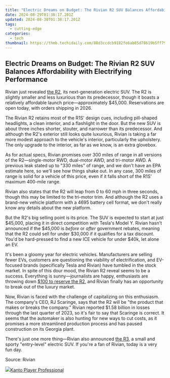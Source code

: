 ```yaml
---
title: "Electric Dreams on Budget: The Rivian R2 SUV Balances Affordability with Electrifying Performance"
date: 2024-08-29T01:38:17.201Z
updated: 2024-08-30T01:38:17.201Z
tags:
  - cutting-edge
categories:
  - tech
thumbnail: https://thmb.techidaily.com/88d3ccdcb9182fe6ab85d78619b5ff79c9f842144c7f0589af82188a3ec75add.jpg
---
```


## Electric Dreams on Budget: The Rivian R2 SUV Balances Affordability with Electrifying Performance

Rivian just revealed [the R2](https://rivian.com/r2), its next-generation electric SUV. The R2 is slightly smaller and less luxurious than its predecessor, though it boasts a relatively affordable launch price—approximately $45,000\. Reservations are open today, with orders shipping in 2026.

 The Rivian R2 retains most of the R1S' design cues, including pill-shaped headlights, a clean interior, and a flashlight in the door. But the new SUV is about three inches shorter, stouter, and narrower than its predecessor. And although the R2's exterior still looks quite luxurious, Rivian is taking a far more modest approach to the vehicle's interior, particularly the upholstery. The only upgrade to the interior, as far as we know, is an extra glovebox.

 As for actual specs, Rivian promises over 300 miles of range in all versions of the R2—single-motor RWD, dual-motor AWD, and tri-motor AWD. A previous leak stated up to "330 miles" of range, and we don't have an EPA estimate here, so we'll see how things shake out. In any case, 300 miles of range is solid for a vehicle of this price, even if it falls short of the R1S' maximum 400-mile range.

 Rivian also states that the R2 will leap from 0 to 60 mph in three seconds, though this may be limited to the tri-motor trim. And although the R2 uses a brand-new vehicle platform with a 4695 battery cell format, we don't really know any details about the new platform.

 But the R2's big selling point is its price. The SUV is expected to start at just $45,000, placing it in direct competition with Tesla's Model Y. Rivian hasn't announced if the $45,000 is _before_ or _after_ government rebates, meaning that the R2 could sell for under $30,000 if it qualifies for a tax discount. You'd be hard-pressed to find a new ICE vehicle for under $40k, let alone an EV.

 It's been a gloomy year for electric vehicles. Manufacturers are selling fewer EVs, customers are questioning the viability of electrification, and EV-focused brands (specifically Tesla and Rivian) have tumbled in the stock market. In spite of this dour mood, the Rivian R2 reveal seems to be a success. Everything is sunny—journalists are happy, enthusiasts are throwing down [$100 to reserve the R2](https://rivian.com/r2), and Rivian finally has an opportunity to break out of the luxury market.

 Now, Rivian is faced with the challenge of capitalizing on this enthusiasm. The company's CEO, RJ Scaringe, says that the R2 will be "the product that makes or breaks the company.” Rivian reported $1.58 billion in losses through the last quarter of 2023, so it's fair to say that Scaringe is correct. It seems that the automaker is also hunting for new ways to cut costs, as it promises a more streamlined production process and has paused construction on its Georgia plant.

 There's just one more thing—Rivian also announced [the R3](https://location-social.techidaily.com/change-location-on-yik-yak-for-your-lava-blaze-2-pro-to-enjoy-more-fun-drfone-by-drfone-virtual-android/), a small and sporty "entry-level" electric SUV. If you're a fan of Rivian, today is a very fun day.

 Source: Rivian

<ins class="adsbygoogle"
     style="display:block"
     data-ad-format="autorelaxed"
     data-ad-client="ca-pub-7571918770474297"
     data-ad-slot="1223367746"></ins>



<ins class="adsbygoogle"
     style="display:block"
     data-ad-client="ca-pub-7571918770474297"
     data-ad-slot="8358498916"
     data-ad-format="auto"
     data-full-width-responsive="true"></ins>



<!-- affiliate ads begin -->
<a href="https://secure.2checkout.com/order/checkout.php?PRODS=4742929&QTY=1&AFFILIATE=108875&CART=1"><img src="https://secure.avangate.com/images/merchant/e09fdffe648a30658a9657bbed7b2388/products/boxshot(2).png" border="0">Kanto Player Professional</a>
<!-- affiliate ads end -->